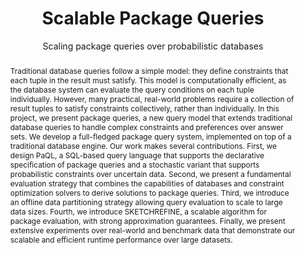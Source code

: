 ---
id: "scalable-package-queries"
status: "active"
title: "Scalable Package Queries"
subtitle: "Scaling package queries over probabilistic databases"
authors: [ 
  "Matteo Brucato",
  "Peter Haas",
  "Alexandra Meliou",
  "Azza Abouzied",
]
grants: [
  "NSF Award IIS-1420941",
  "NSF EAGER In-Database Prescriptive Analytics (2019)",
]
award: "CACM 2019 Research Highlight Award | ACM SIGMOD Research Highlight Award | Best of VLDB 2016"
links: [
  {
    txt: "Paper @ CACM 2019",
    ref: "https://cacm.acm.org/magazines/2019/2/234358-scalable-computation-of-high-order-optimization-queries/abstract",
  },
  {
    txt: "Paper @ VLDBJ 2017",
    ref: "https://link.springer.com/article/10.1007/s00778-017-0483-4",
  },
  {
    txt: "Paper @ SIGMOD Record 2017",
    ref: "http://dl.acm.org/citation.cfm?id=3093761",
  },
  {
    txt: "Paper @ VLDB 2016",
    ref: "http://arxiv.org/abs/1512.03564",
  },
  {
    txt: "Git",
    ref: "",
  },
]
abstract:
  "Traditional database queries follow a simple model: they define constraints that each tuple in the result must satisfy. This model is computationally efficient, as the database system can evaluate the query conditions on each tuple individually. However, many practical, real-world problems require a collection of result tuples to satisfy constraints collectively, rather than individually. In this project, we present package queries, a new query model that extends traditional database queries to handle complex constraints and preferences over answer sets. We develop a full-fledged package query system, implemented on top of a traditional database engine. Our work makes several contributions. First, we design PaQL, a SQL-based query language that supports the declarative specification of package queries and a stochastic variant that supports probabilistic constraints over uncertain data. Second, we present a fundamental evaluation strategy that combines the capabilities of databases and constraint optimization solvers to derive solutions to package queries. Third, we introduce an offline data partitioning strategy allowing query evaluation to scale to large data sizes. Fourth, we introduce SKETCHREFINE, a scalable algorithm for package evaluation, with strong approximation guarantees. Finally, we present extensive experiments over real-world and benchmark data that demonstrate our scalable and efficient runtime performance over large datasets."
teaserpic: "images/projects/packagebuilder.png"
thumbnail: "images/projects/packagebuilder-thumb.png"
---